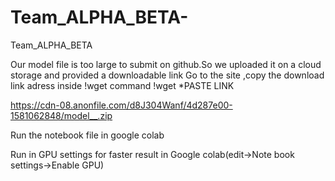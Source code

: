 # Team_ALPHA_BETA-
Team_ALPHA_BETA

Our model file is too large to submit on github.So we uploaded it on a cloud storage and provided a downloadable link
Go to the site ,copy the download link adress inside !wget command
!wget *PASTE LINK


https://cdn-08.anonfile.com/d8J304Wanf/4d287e00-1581062848/model__.zip


Run the notebook file in google colab


Run in GPU settings for faster result in Google colab(edit->Note book settings->Enable GPU)
